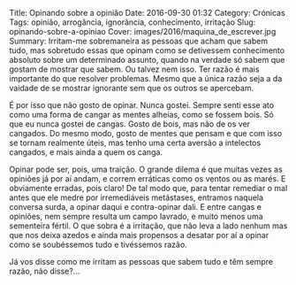 Title: Opinando sobre a opinião
Date: 2016-09-30 01:32
Category: Crónicas
Tags: opinião, arrogância, ignorância, conhecimento, irritação
Slug: opinando-sobre-a-opiniao
Cover: images/2016/maquina_de_escrever.jpg
Summary: Irritam-me sobremaneira as pessoas que acham que sabem tudo, mas sobretudo essas que opinam como se detivessem conhecimento absoluto sobre um determinado assunto, quando na verdade só sabem que gostam de mostrar que sabem. Ou talvez nem isso. Ter razão é mais importante do que resolver problemas. Mesmo que a única razão seja a da vaidade de se mostrar ignorante sem que os outros se apercebam. 

É por isso que não gosto de opinar. Nunca gostei. Sempre senti esse ato como uma forma de cangar as mentes alheias, como se fossem bois. Só que eu nunca gostei de cangas. Gosto de bois, mas não de os ver cangados. Do mesmo modo, gosto de mentes que pensam e que com isso se tornam realmente úteis, mas tenho uma certa aversão a intelectos cangados, e mais ainda a quem os canga.

Opinar pode ser, pois, uma traição. O grande dilema é que muitas vezes as opiniões já por aí andam, e correm erráticas como os ventos ou as marés. E obviamente erradas, pois claro! De tal modo que, para tentar remediar o mal antes que ele medre por irremediáveis metástases, entramos naquela conversa surda, a opinar daqui e contra-opinar dali. E entre cangas e opiniões, nem sempre resulta um campo lavrado, e muito menos uma sementeira fértil. O que sobra é a irritação, que não leva a lado nenhum mas que nos deixa azedos e ainda mais propensos a desatar por aí a opinar como se soubéssemos tudo e tivéssemos razão.

Já vos disse como me irritam as pessoas que sabem tudo e têm sempre razão, não disse?...
